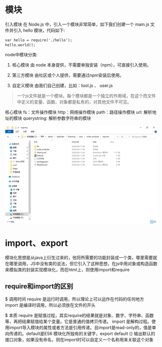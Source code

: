 

# 模块

引入模块
在 Node.js 中，引入一个模块非常简单，如下我们创建一个 main.js 文件并引入 hello 模块，代码如下:

```
var hello = require('./hello');
hello.world();
```

node中模块分类:
1. 核心模块
   由 node 本身提供，不需要单独安装（npm），可直接引入使用。

2. 第三方模块
   由社区或个人提供，需要通过npm安装后使用。

3. 自定义模块
   由我们自己创建，比如：tool.js 、 user.js

> 一个js文件就是一个模块。每个模块都是一个独立的作用域，在这个而文件中定义的变量、函数、对象都是私有的，对其他文件不可见。

核心模块
fs：文件操作模块
http：网络操作模块
path：路径操作模块
url: 解析地址的模块
querystring: 解析参数字符串的模块

<img src="../pic/nodejs/npm%20global.png" alt="image-20220507102430172" style="zoom:80%;" />

# import、export

模块化思想是从java上衍生过来的，他将所需要的功能封装成一个类，哪里需要就在哪里调用，JS中没有类的说法，但它引入了这种思想，在js中用对象或构造函数来模拟类的封装实现模块化，而在html上，则使用import和require


## require和import的区别
$ 调用时间
require 是运行时调用，所以理论上可以运作在代码的任何地方
import 是编译时调用，所以必须放在文件的开头
 

$ 本质
require 是赋值过程，其实require的结果就是对象、数字、字符串、函数等，再把结果赋值给某个变量。它是普通的值拷贝传递。
import 是解构过程。使用import导入模块的属性或者方法是引用传递。且import是read-only的，值是单向传递的。default是ES6 模块化所独有的关键字，export default {} 输出默认的接口对象，如果没有命名，则在import时可以自定义一个名称用来关联这个对象



